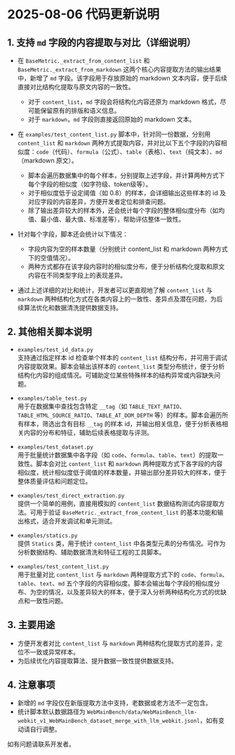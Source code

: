 # 2025-08-06 代码更新说明

## 1. 支持 `md` 字段的内容提取与对比（详细说明）

- 在 `BaseMetric._extract_from_content_list` 和 `BaseMetric._extract_from_markdown` 这两个核心内容提取方法的输出结果中，新增了 `md` 字段。该字段用于存放原始的 markdown 文本内容，便于后续直接对比结构化提取与原文内容的一致性。  
  - 对于 `content_list`，`md` 字段会将结构化内容还原为 markdown 格式，尽可能保留原有的排版和语义信息。
  - 对于 `markdown`，`md` 字段则直接返回原始的 markdown 文本。

- 在 `examples/test_content_list.py` 脚本中，针对同一份数据，分别用 `content_list` 和 `markdown` 两种方式提取内容，并对比以下五个字段的内容相似度：`code`（代码）、`formula`（公式）、`table`（表格）、`text`（纯文本）、`md`（markdown 原文）。  
  - 脚本会遍历数据集中的每个样本，分别提取上述字段，并计算两种方式下每个字段的相似度（如字符级、token级等）。
  - 对于相似度低于设定阈值（如 0.8）的样本，会详细输出这些样本的 id 及对应字段的内容差异，方便开发者定位和排查问题。
  - 除了输出差异较大的样本外，还会统计每个字段的整体相似度分布（如均值、最小值、最大值、标准差等），帮助评估整体一致性。

- 针对每个字段，脚本还会统计以下情况：
  - 字段内容为空的样本数量（分别统计 content_list 和 markdown 两种方式下的空值情况）。
  - 两种方式都存在该字段内容时的相似度分布，便于分析结构化提取和原文内容在不同类型字段上的表现差异。

- 通过上述详细的对比和统计，开发者可以更直观地了解 `content_list` 与 `markdown` 两种结构化方式在各类内容上的一致性、差异点及潜在问题，为后续算法优化和数据清洗提供数据支持。

## 2. 其他相关脚本说明

- `examples/test_id_data.py`  
  支持通过指定样本 id 检查单个样本的 `content_list` 结构分布，并可用于调试内容提取效果。脚本会输出该样本的 `content_list` 类型分布统计，便于分析结构化内容的组成情况。可辅助定位某些特殊样本的结构异常或内容缺失问题。

- `examples/table_test.py`  
  用于在数据集中查找包含特定 `__tag`（如 `TABLE_TEXT_RATIO`、`TABLE_HTML_SOURCE_RATIO`、`TABLE_AT_DOM_DEPTH` 等）的样本。脚本会遍历所有样本，筛选出含有目标 `__tag` 的样本 id，并输出相关信息，便于分析表格相关内容的分布和特征，辅助后续表格提取与评测。

- `examples/test_dataset.py`  
  用于批量统计数据集中各字段（如 `code`、`formula`、`table`、`text`）的提取一致性。脚本会对比 `content_list` 和 `markdown` 两种提取方式下各字段的内容相似度，统计相似度低于阈值的样本数量，并输出部分差异较大的样本，便于整体质量评估和问题定位。

- `examples/test_direct_extraction.py`  
  提供一个简单的用例，直接用模拟的 `content_list` 数据结构测试内容提取方法。可用于验证 `BaseMetric._extract_from_content_list` 的基本功能和输出格式，适合开发调试和单元测试。

- `examples/statics.py`  
  提供 `Statics` 类，用于统计 `content_list` 中各类型元素的分布情况。可作为分析数据结构、辅助数据清洗和特征工程的工具脚本。

- `examples/test_content_list.py`  
  用于批量对比 `content_list` 与 `markdown` 两种提取方式下的 `code`、`formula`、`table`、`text`、`md` 五个字段的内容相似度。脚本会输出每个字段的相似度分布、为空的情况，以及差异较大的样本，便于深入分析两种结构化方式的优缺点和一致性问题。

## 3. 主要用途

- 方便开发者对比 `content_list` 与 `markdown` 两种结构化提取方式的差异，定位不一致或异常样本。
- 为后续优化内容提取算法、提升数据一致性提供数据支持。

## 4. 注意事项

- 新增的 `md` 字段仅在新版提取方法中支持，老数据或老方法不一定包含。
- 统计脚本默认数据路径为 `WebMainBench/data/WebMainBench_llm-webkit_v1_WebMainBench_dataset_merge_with_llm_webkit.jsonl`，如有变动请自行调整。

如有问题请联系开发者。

